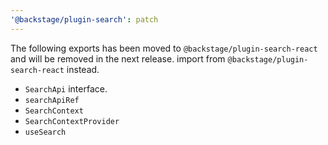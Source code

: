 ```yaml
---
'@backstage/plugin-search': patch
---
```


The following exports has been moved to `@backstage/plugin-search-react` and will be removed in the next release. import from `@backstage/plugin-search-react` instead.

- `SearchApi` interface.
- `searchApiRef`
- `SearchContext`
- `SearchContextProvider`
- `useSearch`
